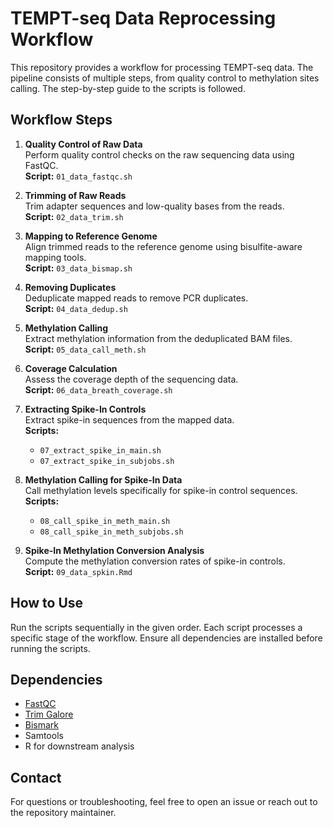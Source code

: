 # TEMPT-seq Data Reprocessing Workflow

This repository provides a  workflow for processing TEMPT-seq data. The pipeline consists of multiple steps, from quality control to methylation sites calling. The step-by-step guide to the scripts is followed.

## Workflow Steps

1. **Quality Control of Raw Data**  
   Perform quality control checks on the raw sequencing data using FastQC.  
   **Script:** `01_data_fastqc.sh`

2. **Trimming of Raw Reads**  
   Trim adapter sequences and low-quality bases from the reads.  
   **Script:** `02_data_trim.sh`

3. **Mapping to Reference Genome**  
   Align trimmed reads to the reference genome using bisulfite-aware mapping tools.  
   **Script:** `03_data_bismap.sh`

4. **Removing Duplicates**  
   Deduplicate mapped reads to remove PCR duplicates.  
   **Script:** `04_data_dedup.sh`

5. **Methylation Calling**  
   Extract methylation information from the deduplicated BAM files.  
   **Script:** `05_data_call_meth.sh`

6. **Coverage Calculation**  
   Assess the coverage depth of the sequencing data.  
   **Script:** `06_data_breath_coverage.sh`

7. **Extracting Spike-In Controls**  
   Extract spike-in sequences from the mapped data.  
   **Scripts:**  
   - `07_extract_spike_in_main.sh`  
   - `07_extract_spike_in_subjobs.sh`

8. **Methylation Calling for Spike-In Data**  
   Call methylation levels specifically for spike-in control sequences.  
   **Scripts:**  
   - `08_call_spike_in_meth_main.sh`  
   - `08_call_spike_in_meth_subjobs.sh`

9. **Spike-In Methylation Conversion Analysis**  
   Compute the methylation conversion rates of spike-in controls.  
   **Script:** `09_data_spkin.Rmd`

## How to Use

Run the scripts sequentially in the given order. Each script processes a specific stage of the workflow. Ensure all dependencies are installed before running the scripts.

## Dependencies

- [FastQC](https://www.bioinformatics.babraham.ac.uk/projects/fastqc/)
- [Trim Galore](https://www.bioinformatics.babraham.ac.uk/projects/trim_galore/)
- [Bismark](https://www.bioinformatics.babraham.ac.uk/projects/bismark/)
- Samtools
- R for downstream analysis

## Contact

For questions or troubleshooting, feel free to open an issue or reach out to the repository maintainer.



